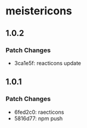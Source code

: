 # meistericons

## 1.0.2

### Patch Changes

- 3ca1e5f: reacticons update

## 1.0.1

### Patch Changes

- 6fed2c0: raecticons
- 5816d77: npm push
